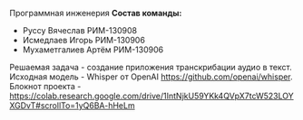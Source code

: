 Программная инженерия
**Состав команды:**
- Руссу Вячеслав РИМ-130908
- Исмедлаев Игорь РИМ-130906
- Мухаметгалиев Артём РИМ-130906

Решаемая задача - создание приложения транскрибации аудио в текст.
Исходная модель - Whisper от OpenAI https://github.com/openai/whisper.
Блокнот проекта - https://colab.research.google.com/drive/1IntNjkU59YKk4QVpX7tcW523LOYXGDvT#scrollTo=1yQ6BA-hHeLm
